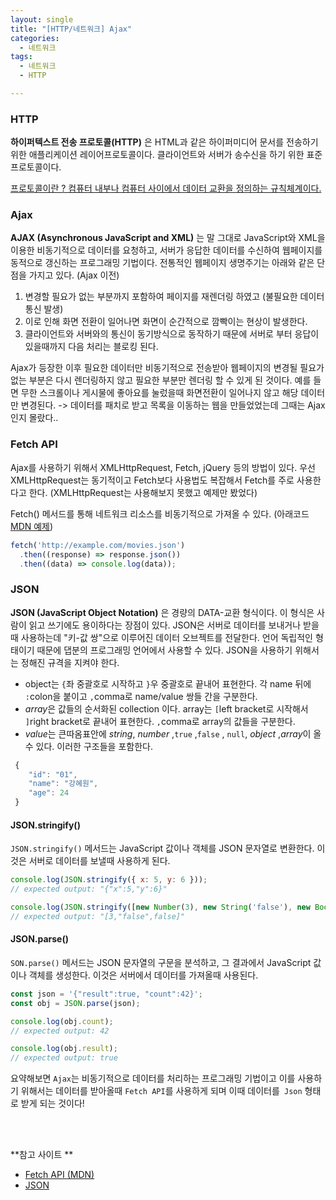 ```yaml
---
layout: single
title: "[HTTP/네트워크] Ajax"
categories:
  - 네트워크 
tags:
  - 네트워크   
  - HTTP

---
```


### HTTP

**하이퍼텍스트 전송 프로토콜(HTTP)** 은 HTML과 같은 하이퍼미디어 문서를 전송하기위한 애플리케이션 레이어프로토콜이다. 클라이언트와 서버가 송수신을 하기 위한 표준 프로토콜이다. 

<u>프로토콜이란 ? 컴퓨터 내부나 컴퓨터 사이에서 데이터 교환을 정의하는 규칙체계이다.</u>



### Ajax 

**AJAX (Asynchronous JavaScript and XML)** 는 말 그대로 JavaScript와 XML을 이용한 비동기적으로 데이터를 요청하고, 서버가 응답한 데이터를 수신하여 웹페이지를 동적으로 갱신하는 프로그래밍 기법이다. 전통적인 웹페이지 생명주기는 아래와 같은 단점을 가지고 있다. (Ajax 이전)

1. 변경할 필요가 없는 부분까지 포함하여 페이지를 재렌더링 하였고 (불필요한 데이터 통신 발생)
2. 이로 인해 화면 전환이 일어나면 화면이 순간적으로 깜빡이는 현상이 발생한다. 
3. 클라이언트와 서버와의 통신이 동기방식으로 동작하기 때문에 서버로 부터 응답이 있을때까지 다음 처리는 블로킹 된다.

Ajax가 등장한 이후 필요한 데이터만 비동기적으로 전송받아 웹페이지의 변경될 필요가 없는 부분은 다시 렌더링하지 않고 필요한 부분만 렌더링 할 수 있게 된 것이다. 예를 들면 무한 스크롤이나 게시물에 좋아요를 눌렀을때 화면전환이 일어나지 않고 해당 데이터만 변경된다. -> 데이터를 패치로 받고 목록을 이동하는 웹을 만들었었는데 그때는 Ajax인지 몰랐다..

 

### Fetch API

Ajax를 사용하기 위해서 XMLHttpRequest, Fetch, jQuery 등의 방법이 있다. 우선 XMLHttpRequest는 동기적이고 Fetch보다 사용법도 복잡해서 Fetch를 주로 사용한다고 한다. (XMLHttpRequest는 사용해보지 못했고 예제만 봤었다)

 Fetch() 메서드를 통해 네트워크 리소스를 비동기적으로 가져올 수 있다.  (아래코드 [MDN 예제](https://developer.mozilla.org/ko/docs/Web/API/Fetch_API/Using_Fetch))

```js
fetch('http://example.com/movies.json')
  .then((response) => response.json())
  .then((data) => console.log(data));
```



### JSON

**JSON (JavaScript Object Notation)** 은 경량의 DATA-교환 형식이다. 이 형식은 사람이 읽고 쓰기에도 용이하다는 장점이 있다. JSON은 서버로 데이터를 보내거나 받을 때 사용하는데 "키-값 쌍"으로 이루어진 데이터 오브젝트를 전달한다. 언어 독립적인 형태이기 때문에 댑분의 프로그래밍 언어에서 사용할 수 있다. JSON을 사용하기 위해서는 정해진 규격을 지켜야 한다.

* object는 `{`좌 중괄호로 시작하고 `}`우 중괄호로 끝내어 표현한다. 각 name 뒤에 `:`colon을 붙이고 `,`comma로 name/value 쌍들 간을 구분한다.
* *array*은 값들의 순서화된 collection 이다. array는 `[`left bracket로 시작해서 `]`right bracket로 끝내어 표현한다. `,`comma로 array의 값들을 구분한다.
* *value*는 큰따옴표안에 *string*, *number* ,`true` ,`false` , `null`, *object* ,*array*이 올수 있다. 이러한 구조들을 포함한다.

```js
 {
    "id": "01",
    "name": "강혜원",
    "age": 24
 }
```



#### JSON.stringify()

`JSON.stringify()` 메서드는 JavaScript 값이나 객체를 JSON 문자열로 변환한다. 이것은 서버로 데이터를 보낼때 사용하게 된다. 

```js
console.log(JSON.stringify({ x: 5, y: 6 })); 
// expected output: "{"x":5,"y":6}"

console.log(JSON.stringify([new Number(3), new String('false'), new Boolean(false)]));
// expected output: "[3,"false",false]"
```



#### JSON.parse()

`SON.parse()` 메서드는 JSON 문자열의 구문을 분석하고, 그 결과에서 JavaScript 값이나 객체를 생성한다. 이것은 서버에서 데이터를 가져올때 사용된다.

```js
const json = '{"result":true, "count":42}';
const obj = JSON.parse(json);

console.log(obj.count);
// expected output: 42

console.log(obj.result);
// expected output: true
```



요약해보면 `Ajax`는 비동기적으로 데이터를 처리하는 프로그래밍 기법이고 이를 사용하기 위해서는 데이터를 받아올때 `Fetch API`를 사용하게 되며 이때 데이터를` Json` 형태로 받게 되는 것이다!

</br>

</br>









**참고 사이트 **

* [Fetch API (MDN)](https://developer.mozilla.org/ko/docs/Web/API/Fetch_API/Using_Fetch)
* [JSON](https://www.json.org/json-ko.html)

















